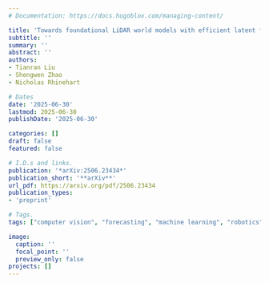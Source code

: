 ```yaml
---
# Documentation: https://docs.hugoblox.com/managing-content/

title: 'Towards foundational LiDAR world models with efficient latent flow matching'
subtitle: ''
summary: ''
abstract: ''
authors:
- Tianran Liu
- Shengwen Zhao
- Nicholas Rhinehart

# Dates
date: '2025-06-30'
lastmod: 2025-06-30
publishDate: '2025-06-30'

categories: []
draft: false
featured: false

# I.D.s and links.
publication: '*arXiv:2506.23434*'
publication_short: '**arXiv**'
url_pdf: https://arxiv.org/pdf/2506.23434
publication_types:
- 'preprint'

# Tags.
tags: ["computer vision", "forecasting", "machine learning", "robotics"]

image:
  caption: ''
  focal_point: ''
  preview_only: false
projects: []
---
```

